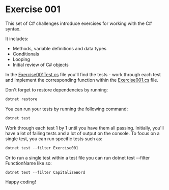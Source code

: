 # Exercise 001

This set of C# challenges introduce exercises for working with the C# syntax.

It includes:

* Methods, variable definitions and data types
* Conditionals
* Looping
* Initial review of C# objects

In the [Exercise001Test.cs](../Exercises.Tests/Exercise001Tests.cs) file you'll find the tests - work through each test and implement the corresponding function within the [Exercise001.cs](../Exercises/Exercise001.cs) file.

Don't forget to restore dependencies by running:

```csharp
dotnet restore
```

You can run your tests by running the following command:

```csharp
dotnet test
```

Work through each test 1 by 1 until you have them all passing. Initially, you'll have a lot of failing tests and a lot of output on the console. To focus on a single test, you can run specific tests such as:

```csharp
dotnet test --filter Exercise001
```

Or to run a single test within a test file you can run dotnet test --filter FunctionName like so:

```csharp
dotnet test --filter CapitalizeWord
```

Happy coding! 